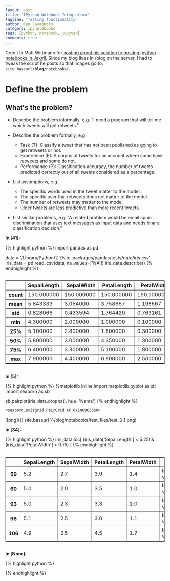 ```yaml
---
layout: post
title: "IPython Notebook Integration"
tagline: "Testing functionality"
author: Ken Cavagnolo
category: ipynotebooks
tags: [python, notebook, jupyter]
comments: true
---
```


Credit to Matt Wittmann for <a
href="http://mcwitt.github.io/2015/04/29/jekyll_blogging_with_ipython3/"
target="_blank">posting about his solution to posting ipython
notebooks in Jekyll.</a> Since my blog lives in /blog on the server, I
had to tweak the script he posts so that images go to: <code>site.baseurl/<b>blog/</b>notebooks/</code>.

# Define the problem

## What's the problem?
* Describe the problem informally, e.g. "I need a program that will tell me which tweets will get retweets."

* Describe the problem formally, e.g.
    * Task (T): Classify a tweet that has not been published as going to get retweets or not.
    * Experience (E): A corpus of tweets for an account where some have retweets and some do not.
    * Performance (P): Classification accuracy, the number of tweets predicted correctly out of all tweets considered as a percentage.

* List assumptions, e.g.
    * The specific words used in the tweet matter to the model.
    * The specific user that retweets does not matter to the model.
    * The number of retweets may matter to the model.
    * Older tweets are less predictive than more recent tweets.

* List similar problems, e.g. "A related problem would be email spam discrimination that uses text messages as input data and needs binary classification decision."

**In [41]:**

{% highlight python %}
import pandas as pd

data = '/Library/Python/2.7/site-packages/pandas/tests/data/iris.csv'
iris_data = pd.read_csv(data, na_values=['NA'])
iris_data.describe()
{% endhighlight %}




<div style="max-height:1000px;max-width:1500px;overflow:auto;">
<table border="1" class="dataframe">
  <thead>
    <tr style="text-align: right;">
      <th></th>
      <th>SepalLength</th>
      <th>SepalWidth</th>
      <th>PetalLength</th>
      <th>PetalWidth</th>
    </tr>
  </thead>
  <tbody>
    <tr>
      <th>count</th>
      <td>150.000000</td>
      <td>150.000000</td>
      <td>150.000000</td>
      <td>150.000000</td>
    </tr>
    <tr>
      <th>mean</th>
      <td>5.843333</td>
      <td>3.054000</td>
      <td>3.758667</td>
      <td>1.198667</td>
    </tr>
    <tr>
      <th>std</th>
      <td>0.828066</td>
      <td>0.433594</td>
      <td>1.764420</td>
      <td>0.763161</td>
    </tr>
    <tr>
      <th>min</th>
      <td>4.300000</td>
      <td>2.000000</td>
      <td>1.000000</td>
      <td>0.100000</td>
    </tr>
    <tr>
      <th>25%</th>
      <td>5.100000</td>
      <td>2.800000</td>
      <td>1.600000</td>
      <td>0.300000</td>
    </tr>
    <tr>
      <th>50%</th>
      <td>5.800000</td>
      <td>3.000000</td>
      <td>4.350000</td>
      <td>1.300000</td>
    </tr>
    <tr>
      <th>75%</th>
      <td>6.400000</td>
      <td>3.300000</td>
      <td>5.100000</td>
      <td>1.800000</td>
    </tr>
    <tr>
      <th>max</th>
      <td>7.900000</td>
      <td>4.400000</td>
      <td>6.900000</td>
      <td>2.500000</td>
    </tr>
  </tbody>
</table>
</div>



**In [5]:**

{% highlight python %}
%matplotlib inline
import matplotlib.pyplot as plt
import seaborn as sb

sb.pairplot(iris_data.dropna(), hue='Name')
{% endhighlight %}




    <seaborn.axisgrid.PairGrid at 0x108963350>




![png]({{ site.baseurl }}/blog/notebooks/test_files/test_3_1.png)


**In [34]:**

{% highlight python %}
iris_data.loc[
    (iris_data['SepalLength'] < 5.25) &
    (iris_data['PetalWidth'] > 0.75)
]
{% endhighlight %}




<div style="max-height:1000px;max-width:1500px;overflow:auto;">
<table border="1" class="dataframe">
  <thead>
    <tr style="text-align: right;">
      <th></th>
      <th>SepalLength</th>
      <th>SepalWidth</th>
      <th>PetalLength</th>
      <th>PetalWidth</th>
      <th>Name</th>
    </tr>
  </thead>
  <tbody>
    <tr>
      <th>59</th>
      <td>5.2</td>
      <td>2.7</td>
      <td>3.9</td>
      <td>1.4</td>
      <td>Iris-versicolor</td>
    </tr>
    <tr>
      <th>60</th>
      <td>5.0</td>
      <td>2.0</td>
      <td>3.5</td>
      <td>1.0</td>
      <td>Iris-versicolor</td>
    </tr>
    <tr>
      <th>93</th>
      <td>5.0</td>
      <td>2.3</td>
      <td>3.3</td>
      <td>1.0</td>
      <td>Iris-versicolor</td>
    </tr>
    <tr>
      <th>98</th>
      <td>5.1</td>
      <td>2.5</td>
      <td>3.0</td>
      <td>1.1</td>
      <td>Iris-versicolor</td>
    </tr>
    <tr>
      <th>106</th>
      <td>4.9</td>
      <td>2.5</td>
      <td>4.5</td>
      <td>1.7</td>
      <td>Iris-virginica</td>
    </tr>
  </tbody>
</table>
</div>



**In [None]:**

{% highlight python %}

{% endhighlight %}

